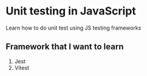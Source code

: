 # Unit testing in JavaScript
Learn how to do unit test using JS testing frameworks

## Framework that I want to learn

1. Jest
2. Vitest
